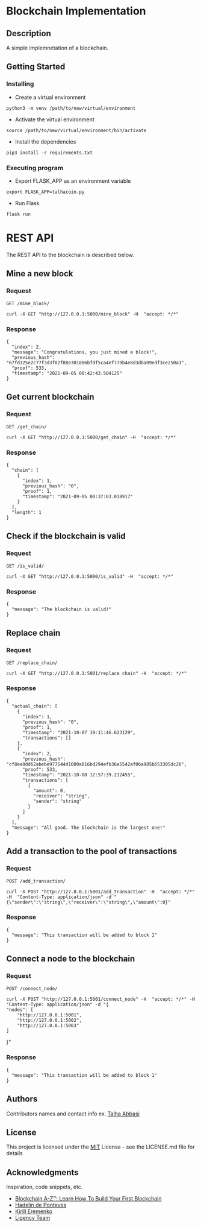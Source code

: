 # Blockchain Implementation

## Description

A simple implemnetation of a blockchain.

## Getting Started

### Installing

- Create a virtual environment

```
python3 -m venv /path/to/new/virtual/environment
```

- Activate the virtual environment

```
source /path/to/new/virtual/environment/bin/activate
```

- Install the dependencies

```
pip3 install -r requirements.txt
```

### Executing program

- Export FLASK_APP as an environment variable

```
export FLASK_APP=talhacoin.py
```

- Run Flask

```
flask run
```

# REST API

The REST API to the blockchain is described below.

## Mine a new block

### Request

`GET /mine_block/`

    curl -X GET "http://127.0.0.1:5000/mine_block" -H  "accept: */*"

### Response

```
{
  "index": 2,
  "message": "Congratulations, you just mined a block!",
  "previous_hash": "67fd325e2c77f3d3f82f88e301886bfdf5ca4ef779b4e8d3dba09edf3ce250a3",
  "proof": 533,
  "timestamp": "2021-09-05 00:42:43.504125"
}
```

## Get current blockchain

### Request

`GET /get_chain/`

    curl -X GET "http://127.0.0.1:5000/get_chain" -H  "accept: */*"

### Response

```
{
  "chain": [
    {
      "index": 1,
      "previous_hash": "0",
      "proof": 1,
      "timestamp": "2021-09-05 00:37:03.018917"
    }
  ],
  "length": 1
}
```

## Check if the blockchain is valid

### Request

`GET /is_valid/`

    curl -X GET "http://127.0.0.1:5000/is_valid" -H  "accept: */*"

### Response

```
{
  "message": "The blockchain is valid!"
}
```

## Replace chain

### Request

`GET /replace_chain/`

    curl -X GET "http://127.0.0.1:5001/replace_chain" -H  "accept: */*"

### Response

```
{
  "actual_chain": [
    {
      "index": 1,
      "previous_hash": "0",
      "proof": 1,
      "timestamp": "2021-10-07 19:11:46.623129",
      "transactions": []
    },
    {
      "index": 2,
      "previous_hash": "cf8ea0dd62abebe977544d1000a016bd294efb36a5542af06a985b653305dc26",
      "proof": 533,
      "timestamp": "2021-10-08 12:57:39.212455",
      "transactions": [
        {
          "amount": 0,
          "receiver": "string",
          "sender": "string"
        }
      ]
    }
  ],
  "message": "All good. The blockchain is the largest one!"
}
```

## Add a transaction to the pool of transactions

### Request

`POST /add_transaction/`

    curl -X POST "http://127.0.0.1:5001/add_transaction" -H  "accept: */*" -H  "Content-Type: application/json" -d "{\"sender\":\"string\",\"receiver\":\"string\",\"amount\":0}"

### Response

```
{
  "message": "This transaction will be added to block 1"
}
```

## Connect a node to the blockchain

### Request

`POST /connect_node/`

    curl -X POST "http://127.0.0.1:5001/connect_node" -H  "accept: */*" -H  "Content-Type: application/json" -d "{
    "nodes": [
    	"http://127.0.0.1:5001",
    	"http://127.0.0.1:5002",
    	"http://127.0.0.1:5003"
    ]

}"

### Response

```
{
  "message": "This transaction will be added to block 1"
}
```

## Authors

Contributors names and contact info
ex. [Talha Abbasi](https://github.com/talhaabbasi)

## License

This project is licensed under the [MIT](https://github.com/talhaabbasi/Blockchain-A-Z/blob/main/LICENSE) License - see the LICENSE.md file for details

## Acknowledgments

Inspiration, code snippets, etc.

- [Blockchain A-Z™: Learn How To Build Your First Blockchain](https://www.udemy.com/course/build-your-blockchain-az/)
- [Hadelin de Ponteves](https://www.udemy.com/user/hadelin-de-ponteves/)
- [Kirill Eremenko](https://www.udemy.com/user/kirilleremenko/)
- [Ligency Team](https://www.udemy.com/user/ligency-team/)
